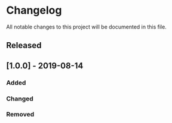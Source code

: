 # Changelog
All notable changes to this project will be documented in this file.

## Released

## [1.0.0] - 2019-08-14
### Added

### Changed

### Removed

